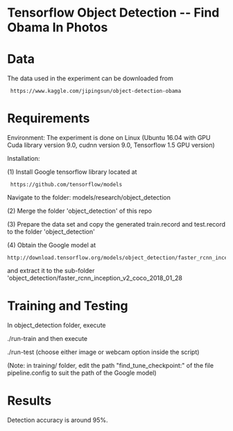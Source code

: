 # Tensorflow Object Detection -- Find Obama In Photos

# Data
The data used in the experiment can be downloaded from  

     https://www.kaggle.com/jipingsun/object-detection-obama
     
# Requirements

Environment:
The experiment is done on Linux (Ubuntu 16.04 with GPU Cuda library version 9.0, cudnn version 9.0, Tensorflow 1.5 GPU version)

Installation:

(1) Install Google tensorflow library located at

     https://github.com/tensorflow/models
        
   Navigate to the folder: models/research/object_detection
   
(2) Merge the folder 'object_detection' of this repo

(3) Prepare the data set and copy the generated train.record and test.record to the folder 'object_detection'

(4) Obtain the Google model at 

    http://download.tensorflow.org/models/object_detection/faster_rcnn_inception_v2_coco_2018_01_28.tar.gz

and extract it to the sub-folder 'object_detection/faster_rcnn_inception_v2_coco_2018_01_28

# Training and Testing

In object_detection folder, execute 

  ./run-train and then execute 
  
  ./run-test  (choose either image or webcam option inside the script)
  

(Note: in training/ folder, edit the path "find_tune_checkpoint:" of the file pipeline.config to suit the path of the Google model)

# Results

Detection accuracy is around 95%.



